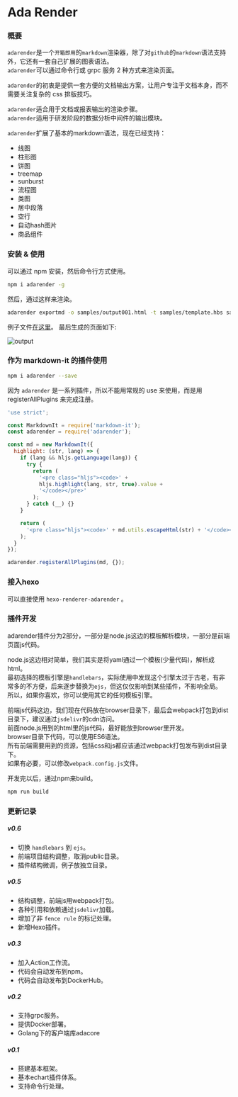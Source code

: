 # Ada Render

### 概要

`adarender`是一个`开箱即用`的`markdown`渲染器，除了对`github`的`markdown`语法支持外，它还有一套自己扩展的图表语法。  
`adarender`可以通过命令行或 grpc 服务 2 种方式来渲染页面。

`adarender`的初衷是提供一套方便的文档输出方案，让用户专注于文档本身，而不需要关注复杂的 css 排版技巧。

`adarender`适合用于文档或报表输出的渲染步骤。  
`adarender`适用于研发阶段的数据分析中间件的输出模块。  

`adarender`扩展了基本的markdown语法，现在已经支持：

- 线图
- 柱形图
- 饼图
- treemap
- sunburst
- 流程图
- 类图
- 居中段落
- 空行
- 自动hash图片
- 商品组件

### 安装 & 使用

可以通过 npm 安装，然后命令行方式使用。

```bash
npm i adarender -g
```

然后，通过这样来渲染。

```bash
adarender exportmd -o samples/output001.html -t samples/template.hbs samples/sample001.md
```

例子文件[在这里](https://github.com/zhs007/adarender/blob/master/samples/sample001.md)。
最后生成的页面如下:

![output](https://github.com/zhs007/adarender/blob/master/samples/output.png)

### 作为 markdown-it 的插件使用

```bash
npm i adarender --save
```

因为 `adarender` 是一系列插件，所以不能用常规的 use 来使用，而是用 registerAllPlugins 来完成注册。

```js
'use strict';

const MarkdownIt = require('markdown-it');
const adarender = require('adarender');

const md = new MarkdownIt({
  highlight: (str, lang) => {
    if (lang && hljs.getLanguage(lang)) {
      try {
        return (
          '<pre class="hljs"><code>' +
          hljs.highlight(lang, str, true).value +
          '</code></pre>'
        );
      } catch (__) {}
    }

    return (
      '<pre class="hljs"><code>' + md.utils.escapeHtml(str) + '</code></pre>'
    );
  }
});

adarender.registerAllPlugins(md, {});
```

### 接入hexo

可以直接使用 ``hexo-renderer-adarender`` 。

### 插件开发

adarender插件分为2部分，一部分是node.js这边的模板解析模块，一部分是前端页面js代码。

node.js这边相对简单，我们其实是将yaml通过一个模板(少量代码)，解析成html。  
最初选择的模板引擎是``handlebars``，实际使用中发现这个引擎太过于古老，有非常多的不方便，后来逐步替换为``ejs``，但这仅仅影响到某些插件，不影响全局。  
所以，如果你喜欢，你可以使用其它的任何模板引擎。

前端js代码这边，我们现在代码放在browser目录下，最后会webpack打包到dist目录下，建议通过``jsdelivr``的cdn访问。  
前面node.js用到的html里的js代码，最好能放到browser里开发。  
browser目录下代码，可以使用ES6语法。  
所有前端需要用到的资源，包括css和js都应该通过webpack打包发布到dist目录下。  
如果有必要，可以修改``webpack.config.js``文件。

开发完以后，通过npm来build。

```js
npm run build
```

### 更新记录

##### v0.6

- 切换 ``handlebars`` 到 ``ejs``。
- 前端项目结构调整，取消public目录。
- 插件结构微调，例子放独立目录。

##### v0.5

- 结构调整，前端js用webpack打包。
- 各种引用和依赖通过``jsdelivr``加载。
- 增加了非 `fence rule` 的标记处理。
- 新增Hexo插件。

##### v0.3

- 加入Action工作流。
- 代码会自动发布到npm。
- 代码会自动发布到DockerHub。

##### v0.2

- 支持grpc服务。
- 提供Docker部署。
- Golang下的客户端库adacore

##### v0.1

- 搭建基本框架。
- 基本echart插件体系。
- 支持命令行处理。